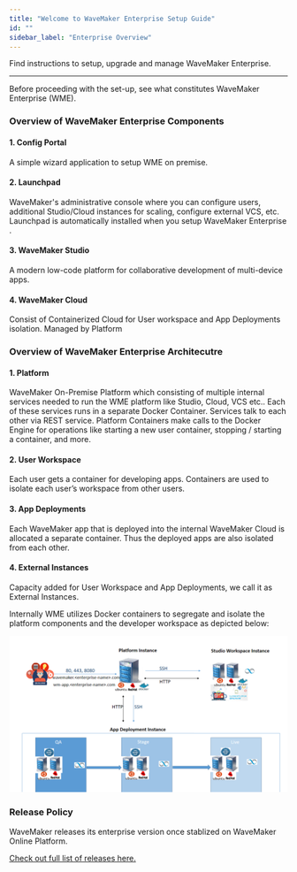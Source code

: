 ```yaml
---
title: "Welcome to WaveMaker Enterprise Setup Guide"
id: ""
sidebar_label: "Enterprise Overview"
---
```


Find instructions to setup, upgrade and manage WaveMaker Enterprise.

---
Before proceeding with the set-up, see what constitutes WaveMaker Enterprise (WME). 

### Overview of WaveMaker Enterprise Components

#### 1. Config Portal 

A simple wizard application to setup WME on premise. 

#### 2. Launchpad

WaveMaker's administrative console where you can configure users, additional Studio/Cloud instances for scaling, configure external VCS, etc. Launchpad is automatically installed when you setup WaveMaker Enterprise .

#### 3. WaveMaker Studio

A modern low-code platform for collaborative development of multi-device apps. 

#### 4. WaveMaker Cloud

Consist of Containerized Cloud for User workspace and App Deployments isolation. Managed by Platform 


### Overview of WaveMaker Enterprise Architecutre

#### 1. Platform 

WaveMaker On-Premise Platform which consisting of multiple internal services needed to run the WME platform like Studio, Cloud, VCS etc.. Each of these services runs in a separate Docker Container. Services talk to each other via REST service. Platform Containers make calls to the Docker Engine for operations like starting a new user container, stopping / starting a container, and more.

#### 2. User Workspace

Each user gets a container for developing apps. Containers are used to isolate each user’s workspace from other users. 

#### 3. App Deployments

Each WaveMaker app that is deployed into the internal WaveMaker Cloud is allocated a separate container. Thus the deployed apps are also isolated from each other.

#### 4. External Instances

Capacity added for User Workspace and App Deployments, we call it as External Instances.

Internally WME utilizes Docker containers to segregate and isolate the platform components and the developer workspace as depicted below: 

[![](/learn/assets/wme-setup/Platform-architecture.png)](/learn/assets/wme-setup/Platform-architecture.png)


### Release Policy

WaveMaker releases its enterprise version once stablized on WaveMaker Online Platform. 

[Check out full list of releases here.](/learn/wavemaker-release-notes#current-release-details)